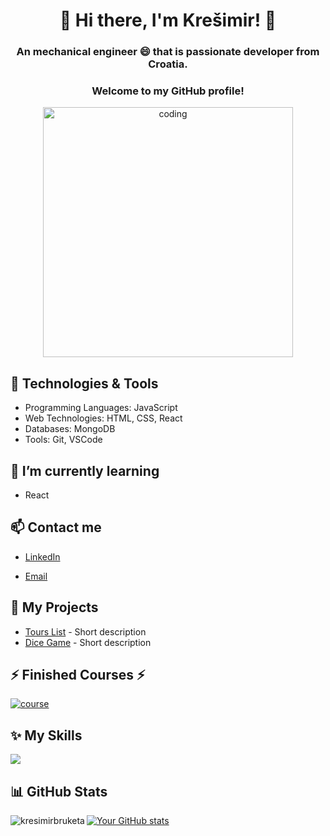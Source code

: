 
<!--
**kresimirbruketa/kresimirbruketa** is a ✨ _special_ ✨ repository because its `README.md` (this file) appears on your GitHub profile.

Here are some ideas to get you started:

- 🔭 I’m currently working on ...
- 🌱 I’m currently learning ...
- 👯 I’m looking to collaborate on ...
- 🤔 I’m looking for help with ...
- 💬 Ask me about ...
- 📫 How to reach me: ...
- 😄 Pronouns: ..
- ⚡ Fun fact: ...

## 👯 I’m looking to collaborate on

- Open source projects
- [Specific Types of Projects]

<p><img align="left" src="https://github-readme-stats.vercel.app/api/top-langs?username=kresimirbruketa&show_icons=true&locale=en&layout=compact&theme=tokyonight" alt="kresimirbruketa" /></p>

<p>&nbsp;<img align="center" src="https://github-readme-stats.vercel.app/api?username=kresimirbruketa&show_icons=true&locale=en&theme=tokyonight" alt="kresimirbruketa" /></p>
-->

<h1 align="center">👋 Hi there, I'm Krešimir! 👋</h1>

<h3 align="center">An mechanical engineer 😄 that is passionate developer from Croatia. </h3>
<h3 align="center">Welcome to my GitHub profile!</h3>

<p align="center">
<img
      alt="coding"
      width="400"
      src="https://cdn.dribbble.com/users/730703/screenshots/6581243/avento.gif"
    />
</p>

<h2>🔧 Technologies & Tools</h2>

- Programming Languages: JavaScript
- Web Technologies: HTML, CSS, React
- Databases: MongoDB
- Tools: Git, VSCode

<h2>🌱 I’m currently learning</h2>

-  React  

<h2>📫 Contact me </h2>


- [LinkedIn](https://www.linkedin.com/in/your-profile/)


- [Email](mailto:kresimir.bruketa@gmail.com)


<h2> 🚀 My Projects </h2>

- [Tours List](https://kresimirbruketa.github.io/ToursList/) - Short description
- [Dice Game](https://kresimirbruketa.github.io/dicegame/) - Short description

 <h2> ⚡ Finished Courses ⚡ </h2>

<a href="https://www.udemy.com/course/the-complete-web-development-bootcamp/"><img src="https://img-b.udemycdn.com/course/750x422/1565838_e54e_18.jpg" alt="course"/></a>

<h2> ✨ My Skills </h2>
	<p >
		<a href="https://skillicons.dev">
		  <img src="https://skillicons.dev/icons?i=js,html,css,react,nodejs,mongodb" />
		</a>
	  </p>


<h2>📊 GitHub Stats </h2>

<p><img align="left" src="https://github-readme-stats.vercel.app/api/top-langs?username=kresimirbruketa&show_icons=true&locale=en&layout=compact&theme=tokyonight" alt="kresimirbruketa" /></p>

[![Your GitHub stats](https://github-readme-stats.vercel.app/api?username=kresimirbruketa&show_icons=true&theme=radical)](https://github.com/kresimirbruketa)



